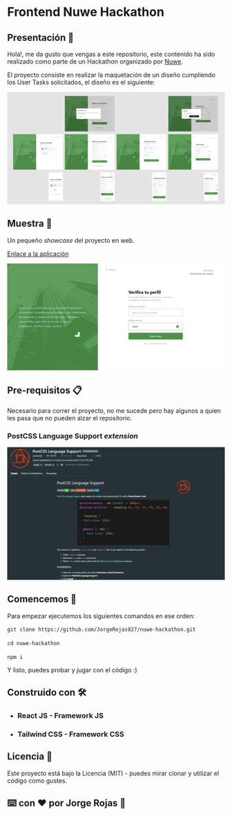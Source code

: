 # Frontend Nuwe Hackathon  #

## Presentación 👋

Hola!, me da gusto que vengas a este repositorio, este contenido ha sido realizado como parte de un Hackathon organizado por [Nuwe](nuwe.io).

El proyecto consiste en realizar la maquetación de un diseño cumpliendo los User Tasks solicitados, el diseño es el siguiente:

![](./src/assets/figma.PNG)

## Muestra 👀

Un pequeño _showcase_ del proyecto en web.

[Enlace a la aplicación](https://sleepy-stonebraker-0f30fb.netlify.app/)

![](./src/assets/web.jpg)

## Pre-requisitos 📋

Necesario para correr el proyecto, no me sucede pero hay algunos a quien les pasa que no pueden alzar el repositorio.

### PostCSS Language Support *extension*

![](./src/assets/postCss.jpg)


## Comencemos 🚀

Para empezar ejecutemos los siguientes comandos en ese orden:
~~~
git clone https://github.com/JorgeRojas827/nuwe-hackathon.git

cd nuwe-hackathon

npm i
~~~

Y listo, puedes probar y jugar con el código :)


## Construido con 🛠️

- ### React JS - Framework JS
- ### Tailwind CSS - Framework CSS


## Licencia 📄

Este proyecto está bajo la Licencia (MIT) - puedes mirar clonar y utilizar el código como gustes.

## ⌨️ con ❤️ por Jorge Rojas 🙌
